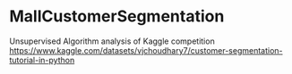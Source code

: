 # MallCustomerSegmentation
Unsupervised Algorithm analysis of Kaggle competition https://www.kaggle.com/datasets/vjchoudhary7/customer-segmentation-tutorial-in-python
